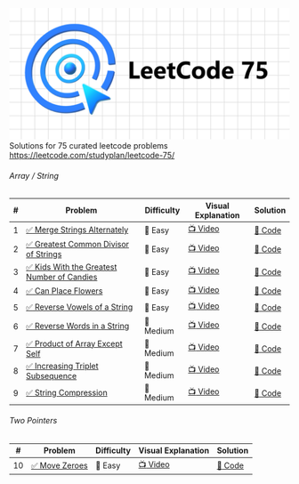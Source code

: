 ![LeetCode 75](https://github.com/shaheershukur/LeetCode-75/blob/main/_/Leetcode_76_Banner.jpg?raw=true)
Solutions for 75 curated leetcode problems <https://leetcode.com/studyplan/leetcode-75/>

###### Array / String

| #   | Problem                                                                                                                                                                                    | Difficulty         | Visual Explanation                         | Solution                                                                                                                                                                    |
| --- | ------------------------------------------------------------------------------------------------------------------------------------------------------------------------------------------ | ------------------ | ------------------------------------------ | --------------------------------------------------------------------------------------------------------------------------------------------------------------------------- |
| 1   | [:white_check_mark: Merge Strings Alternately](https://leetcode.com/problems/merge-strings-alternately/description/?envType=study-plan-v2&envId=leetcode-75)                               | :pear: Easy        | [:tv: Video](https://youtu.be/CJEVZqjEddc) | [:page_facing_up: Code](https://github.com/shaheershukur/LeetCode-75/blob/main/LeetCode%2075/1.%201768.%20Merge%20Strings%20Alternately/solution.py)                        |
| 2   | [:white_check_mark: Greatest Common Divisor of Strings](https://leetcode.com/problems/greatest-common-divisor-of-strings/?envType=study-plan-v2&envId=leetcode-75)                         | :pear: Easy        | [:tv: Video](https://youtu.be/o0iRN12EC1g) | [:page_facing_up: Code](https://github.com/shaheershukur/LeetCode-75/blob/main/LeetCode%2075/2.%201071.%20Greatest%20Common%20Divisor%20of%20Strings/solution.py)           |
| 3   | [:white_check_mark: Kids With the Greatest Number of Candies](https://leetcode.com/problems/kids-with-the-greatest-number-of-candies/description/?envType=study-plan-v2&envId=leetcode-75) | :pear: Easy        | [:tv: Video](https://youtu.be/pXAvwRyJ0dw) | [:page_facing_up: Code](https://github.com/shaheershukur/LeetCode-75/blob/main/LeetCode%2075/3.%201431.%20Kids%20With%20the%20Greatest%20Number%20of%20Candies/solution.py) |
| 4   | [:white_check_mark: Can Place Flowers](https://leetcode.com/problems/can-place-flowers/?envType=study-plan-v2&envId=leetcode-75)                                                           | :pear: Easy        | [:tv: Video](https://youtu.be/qIOGOcKRlJI) | [:page_facing_up: Code](https://github.com/shaheershukur/LeetCode-75/blob/main/LeetCode%2075/4.%20605.%20Can%20Place%20Flowers/solution.py)                                 |
| 5   | [:white_check_mark: Reverse Vowels of a String](https://leetcode.com/problems/reverse-vowels-of-a-string/description/?envType=study-plan-v2&envId=leetcode-75)                             | :pear: Easy        | [:tv: Video](https://youtu.be/uHYjUMR3Tg8) | [:page_facing_up: Code](https://github.com/shaheershukur/LeetCode-75/blob/main/LeetCode%2075/5.%20345.%20Reverse%20Vowels%20of%20a%20String/solution.py)                    |
| 6   | [:white_check_mark: Reverse Words in a String](https://leetcode.com/problems/reverse-words-in-a-string/description/?envType=study-plan-v2&envId=leetcode-75)                               | :pineapple: Medium | [:tv: Video](https://youtu.be/9lEkqOezpWw) | [:page_facing_up: Code](https://github.com/shaheershukur/LeetCode-75/blob/main/LeetCode%2075/6.%20151.%20Reverse%20Words%20in%20a%20String/solution.py)                     |
| 7   | [:white_check_mark: Product of Array Except Self](https://leetcode.com/problems/product-of-array-except-self/?envType=study-plan-v2&envId=leetcode-75)                                     | :pineapple: Medium | [:tv: Video](https://youtu.be/V_De_bhXKzc) | [:page_facing_up: Code](https://github.com/shaheershukur/LeetCode-75/blob/main/LeetCode%2075/7.%20238.%20Product%20of%20Array%20Except%20Self/solution.py)                  |
| 8   | [:white_check_mark: Increasing Triplet Subsequence](https://leetcode.com/problems/increasing-triplet-subsequence/description/?envType=study-plan-v2&envId=leetcode-75)                     | :pineapple: Medium | [:tv: Video](https://youtu.be/Nqht7TDjItM) | [:page_facing_up: Code](https://github.com/shaheershukur/LeetCode-75/blob/main/LeetCode%2075/8.%20334.%20Increasing%20Triplet%20Subsequence/solution.py)                    |
| 9   | [:white_check_mark: String Compression](https://leetcode.com/problems/string-compression/description/?envType=study-plan-v2&envId=leetcode-75)                                             | :pineapple: Medium | [:tv: Video](https://youtu.be/Vd-YX40Zz0Q) | [:page_facing_up: Code](https://github.com/shaheershukur/LeetCode-75/blob/main/LeetCode%2075/9.%20443.%20String%20Compression/solution.py)                                  |

###### Two Pointers

| #   | Problem                                                                                                                          | Difficulty  | Visual Explanation                         | Solution                                                                                                                 |
| --- | -------------------------------------------------------------------------------------------------------------------------------- | ----------- | ------------------------------------------ | ------------------------------------------------------------------------------------------------------------------------ |
| 10  | [:white_check_mark: Move Zeroes](https://leetcode.com/problems/move-zeroes/description/?envType=study-plan-v2&envId=leetcode-75) | :pear: Easy | [:tv: Video](https://youtu.be/Tt3poT5qOqI) | [:page_facing_up: Code](https://github.com/shaheershukur/LeetCode-75/tree/main/LeetCode%2075/10.%20283.%20Move%20Zeroes) |
